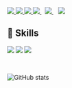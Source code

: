 <a href="https://api.whatsapp.com/send?phone=2349068732878&text=Hello%20Dammy,%20I%20got%20your%20contact%20from%20your%20Github%20profile" alt="Connect on Whatsapp"> 
    <img src="https://img.shields.io/badge/WHATSAPP-%2325D366.svg?&style=for-the-badge&logo=whatsapp&logoColor=white" /> 
</a>
<a href="https://www.twitter.com/@im_FlutterBoy1" alt="Follow Me on Twitter"> 
    <img src="https://img.shields.io/badge/twitter-%231DA1F2.svg?&style=for-the-badge&logo=twitter&logoColor=white" />
</a>
<a href="https://www.instagram.com/@flutterboyfriend200" alt="Follow Me on Instagram"> 
    <img src="https://img.shields.io/badge/instagram-%23D14831.svg?&style=for-the-badge&logo=instagram&logoColor=white" />
</a>
<a href="https://https://skype.com/live:.cid.c6159aa18ce5059f" alt="Follow Me on Twitter"> 
    <img src="https://img.shields.io/badge/skype-%231DA1F2.svg?&style=for-the-badge&logo=skype&logoColor=white" />
</a>
</a>&nbsp;
<a href="mailto: formatable2018@gmail.com@gmail.com">
  <img src="https://img.shields.io/badge/email me-%23D14836.svg?&style=for-the-badge&logo=gmail&logoColor=white" />
</a>&nbsp;&nbsp;
<a href="https:telegram.org/dl" alt="messsage on Telegram"> 
    <img src="https://img.shields.io/badge/telegram-%231DA1F2.svg?&style=for-the-badge&logo=telegram&logoColor=white" />
</a>

## 🚀 Skills

<img src="https://img.shields.io/badge/javascript-%23F7DF1E.svg?&style=for-the-badge&logo=javascript&logoColor=white" /> <img src="https://img.shields.io/badge/kotlin-%FA26A0.svg?&style=for-the-badge&logo=kotlin&logoColor=white" /> <img src="https://img.shields.io/badge/flutter-%2302569B.svg?&style=for-the-badge&logo=flutter&logoColor=white" />

<br>

![GitHub stats](https://github-readme-stats.vercel.app/api?username=FlutterBoyfriend&show_icons=true)
